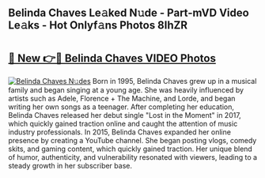 ## Belinda Chaves Le𝚊ked N𝚞de - Part-mVD Video Le𝚊ks - Hot Onlyf𝚊ns Photos 8IhZR

# <h2><a href="http://ab75335.deff.icu/?id=Belinda+Chaves">🔗 New 👉🔴 Belinda Chaves VIDEO Photos</a></h2>

[![Belinda Chaves N𝚞des](https://i.imgur.com/rIISA9y.gif)](http://ab75335.deff.icu/?id=Belinda+Chaves)
Born in 1995, Belinda Chaves grew up in a musical family and began singing at a young age. She was heavily influenced by artists such as Adele, Florence + The Machine, and Lorde, and began writing her own songs as a teenager. After completing her education, Belinda Chaves released her debut single "Lost in the Moment" in 2017, which quickly gained traction online and caught the attention of music industry professionals. In 2015, Belinda Chaves expanded her online presence by creating a YouTube channel. She began posting vlogs, comedy skits, and gaming content, which quickly gained traction. Her unique blend of humor, authenticity, and vulnerability resonated with viewers, leading to a steady growth in her subscriber base.

